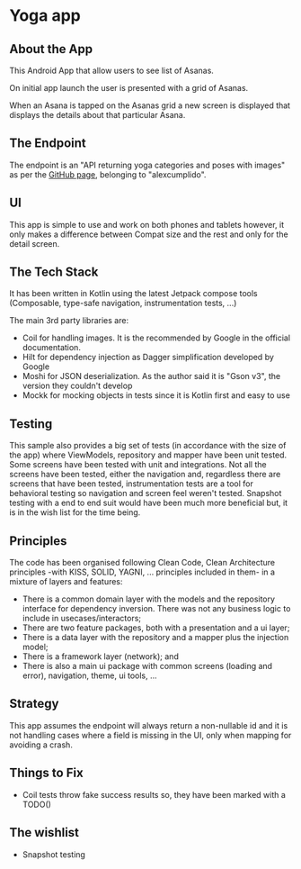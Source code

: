 # Yoga app

## About the App
This Android App that allow users to see list of Asanas.

On initial app launch the user is presented with a grid of Asanas.

When an Asana is tapped on the Asanas grid a new screen is displayed that displays the details about that particular Asana.

## The Endpoint
The endpoint is an "API returning yoga categories and poses with images" as per the [GitHub page](https://github.com/alexcumplido/yoga-api), belonging to "alexcumplido".

## UI
This app is simple to use and work on both phones and tablets however, it only makes a difference between Compat size and the rest and only for the detail screen.

## The Tech Stack
It has been written in Kotlin using the latest Jetpack compose tools (Composable, type-safe navigation, instrumentation tests, ...)

The main 3rd party libraries are:
- Coil for handling images.  It is the recommended by Google in the official documentation.
- Hilt for dependency injection as Dagger simplification developed by Google
- Moshi for JSON deserialization.  As the author said it is "Gson v3", the version they couldn't develop
- Mockk for mocking objects in tests since it is Kotlin first and easy to use

## Testing
This sample also provides a big set of tests (in accordance with the size of the app) where ViewModels, repository and mapper have been unit tested.
Some screens have been tested with unit and integrations.
Not all the screens have been tested, either the navigation and, regardless there are screens that have been tested, instrumentation tests are a tool for behavioral testing so navigation and screen feel weren't tested.  Snapshot testing with a end to end suit would have been much more beneficial but, it is in the wish list for the time being.

## Principles
The code has been organised following Clean Code, Clean Architecture principles -with KISS, SOLID, YAGNI, ... principles included in them- in a mixture of layers and features:
- There is a common domain layer with the models and the repository interface for dependency inversion. There was not any business logic to include in usecases/interactors;
- There are two feature packages, both with a presentation and a ui layer;
- There is a data layer with the repository and a mapper plus the injection model;
- There is a framework layer (network); and
- There is also a main ui package with common screens (loading and error), navigation, theme, ui tools, ...

## Strategy
This app assumes the endpoint will always return a non-nullable id and it is not handling cases where a field is missing in the UI, only when mapping for avoiding a crash.

## Things to Fix
- Coil tests throw fake success results so, they have been marked with a TODO()

## The wishlist
- Snapshot testing
